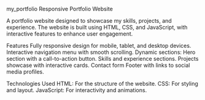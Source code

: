 my_portfolio
Responsive Portfolio Website

A portfolio website designed to showcase my skills, projects, and experience. The website is built using HTML, CSS, and JavaScript, with interactive features to enhance user engagement.

Features
Fully responsive design for mobile, tablet, and desktop devices.
Interactive navigation menu with smooth scrolling.
Dynamic sections:
Hero section with a call-to-action button.
Skills and experience sections.
Projects showcase with interactive cards.
Contact form
Footer with links to social media profiles.

Technologies Used
HTML: For the structure of the website.
CSS: For styling and layout.
JavaScript: For interactivity and animations.
